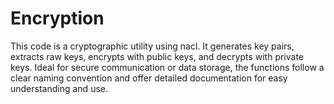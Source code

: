 # Encryption
This code is a cryptographic utility using nacl. It generates key pairs, extracts raw keys, encrypts with public keys, and decrypts with private keys. Ideal for secure communication or data storage, the functions follow a clear naming convention and offer detailed documentation for easy understanding and use.
